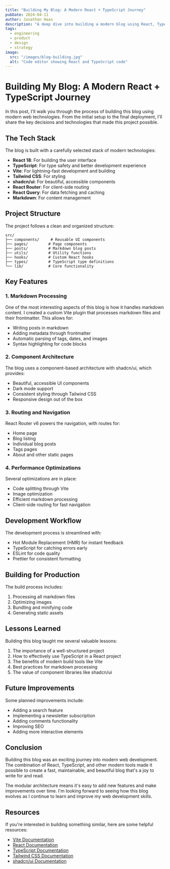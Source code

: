 ```yaml
---
title: "Building My Blog: A Modern React + TypeScript Journey"
pubDate: 2024-04-11
author: Jonathan Haas
description: "A deep dive into building a modern blog using React, TypeScript, Vite, and other cutting-edge technologies"
tags:
  - engineering
  - product
  - design
  - strategy
image:
  src: "/images/blog-building.jpg"
  alt: "Code editor showing React and TypeScript code"
---
```


# Building My Blog: A Modern React + TypeScript Journey

In this post, I'll walk you through the process of building this blog using modern web technologies. From the initial setup to the final deployment, I'll share the key decisions and technologies that made this project possible.

## The Tech Stack

The blog is built with a carefully selected stack of modern technologies:

- **React 18**: For building the user interface
- **TypeScript**: For type safety and better development experience
- **Vite**: For lightning-fast development and building
- **Tailwind CSS**: For styling
- **shadcn/ui**: For beautiful, accessible components
- **React Router**: For client-side routing
- **React Query**: For data fetching and caching
- **Markdown**: For content management

## Project Structure

The project follows a clean and organized structure:

```
src/
├── components/     # Reusable UI components
├── pages/         # Page components
├── posts/         # Markdown blog posts
├── utils/         # Utility functions
├── hooks/         # Custom React hooks
├── types/         # TypeScript type definitions
└── lib/           # Core functionality
```

## Key Features

### 1. Markdown Processing

One of the most interesting aspects of this blog is how it handles markdown content. I created a custom Vite plugin that processes markdown files and their frontmatter. This allows for:

- Writing posts in markdown
- Adding metadata through frontmatter
- Automatic parsing of tags, dates, and images
- Syntax highlighting for code blocks

### 2. Component Architecture

The blog uses a component-based architecture with shadcn/ui, which provides:

- Beautiful, accessible UI components
- Dark mode support
- Consistent styling through Tailwind CSS
- Responsive design out of the box

### 3. Routing and Navigation

React Router v6 powers the navigation, with routes for:

- Home page
- Blog listing
- Individual blog posts
- Tags pages
- About and other static pages

### 4. Performance Optimizations

Several optimizations are in place:

- Code splitting through Vite
- Image optimization
- Efficient markdown processing
- Client-side routing for fast navigation

## Development Workflow

The development process is streamlined with:

- Hot Module Replacement (HMR) for instant feedback
- TypeScript for catching errors early
- ESLint for code quality
- Prettier for consistent formatting

## Building for Production

The build process includes:

1. Processing all markdown files
2. Optimizing images
3. Bundling and minifying code
4. Generating static assets

## Lessons Learned

Building this blog taught me several valuable lessons:

1. The importance of a well-structured project
2. How to effectively use TypeScript in a React project
3. The benefits of modern build tools like Vite
4. Best practices for markdown processing
5. The value of component libraries like shadcn/ui

## Future Improvements

Some planned improvements include:

- Adding a search feature
- Implementing a newsletter subscription
- Adding comments functionality
- Improving SEO
- Adding more interactive elements

## Conclusion

Building this blog was an exciting journey into modern web development. The combination of React, TypeScript, and other modern tools made it possible to create a fast, maintainable, and beautiful blog that's a joy to write for and read.

The modular architecture means it's easy to add new features and make improvements over time. I'm looking forward to seeing how this blog evolves as I continue to learn and improve my web development skills.

## Resources

If you're interested in building something similar, here are some helpful resources:

- [Vite Documentation](https://vitejs.dev/)
- [React Documentation](https://react.dev/)
- [TypeScript Documentation](https://www.typescriptlang.org/)
- [Tailwind CSS Documentation](https://tailwindcss.com/)
- [shadcn/ui Documentation](https://ui.shadcn.com/) 